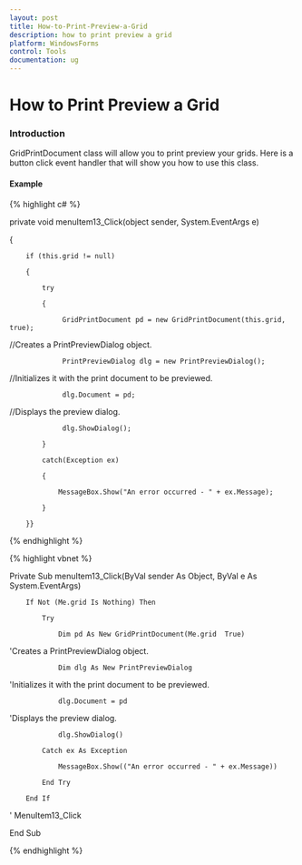 ```yaml
---
layout: post
title: How-to-Print-Preview-a-Grid
description: how to print preview a grid
platform: WindowsForms
control: Tools
documentation: ug
---
```


# How to Print Preview a Grid

### Introduction

GridPrintDocument class will allow you to print preview your grids. Here is a button click event handler that will show you how to use this class.

#### Example

{% highlight c# %}



private void menuItem13_Click(object sender, System.EventArgs e)

{

        if (this.grid != null)

        {

            try

            {

                 GridPrintDocument pd = new GridPrintDocument(this.grid, true);



//Creates a PrintPreviewDialog object.

                 PrintPreviewDialog dlg = new PrintPreviewDialog();



//Initializes it with the print document to be previewed.

                 dlg.Document = pd;



//Displays the preview dialog.

                 dlg.ShowDialog();

            }

            catch(Exception ex)

            {

                MessageBox.Show("An error occurred - " + ex.Message);

            }

        }}


{% endhighlight %}

{% highlight vbnet %}



Private Sub menuItem13_Click(ByVal sender As Object, ByVal e As System.EventArgs)

        If Not (Me.grid Is Nothing) Then

            Try

                Dim pd As New GridPrintDocument(Me.grid  True)



'Creates a PrintPreviewDialog object.

                Dim dlg As New PrintPreviewDialog



'Initializes it with the print document to be previewed.

                dlg.Document = pd



'Displays the preview dialog.

                dlg.ShowDialog()

            Catch ex As Exception

                MessageBox.Show(("An error occurred - " + ex.Message))

            End Try

        End If



' MenuItem13_Click

End Sub 


{% endhighlight %}

